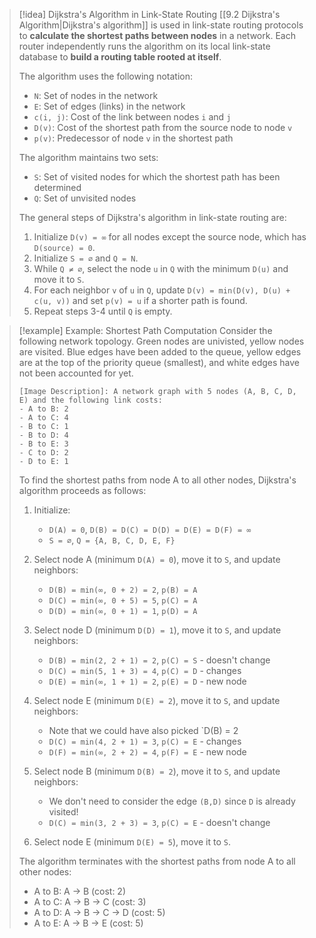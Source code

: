 > [!idea] Dijkstra's Algorithm in Link-State Routing
> [[9.2 Dijkstra's Algorithm|Dijkstra's algorithm]] is used in link-state routing protocols to **calculate the shortest paths between nodes** in a network. Each router independently runs the algorithm on its local link-state database to **build a routing table rooted at itself**.
>
> The algorithm uses the following notation:
> - `N`: Set of nodes in the network
> - `E`: Set of edges (links) in the network
> - `c(i, j)`: Cost of the link between nodes `i` and `j`
> - `D(v)`: Cost of the shortest path from the source node to node `v`
> - `p(v)`: Predecessor of node `v` in the shortest path
>
> The algorithm maintains two sets:
> - `S`: Set of visited nodes for which the shortest path has been determined
> - `Q`: Set of unvisited nodes
>
> The general steps of Dijkstra's algorithm in link-state routing are:
> 1. Initialize `D(v) = ∞` for all nodes except the source node, which has `D(source) = 0`.
> 2. Initialize `S = ∅` and `Q = N`.
> 3. While `Q ≠ ∅`, select the node `u` in `Q` with the minimum `D(u)` and move it to `S`.
> 4. For each neighbor `v` of `u` in `Q`, update `D(v) = min(D(v), D(u) + c(u, v))` and set `p(v) = u` if a shorter path is found.
> 5. Repeat steps 3-4 until `Q` is empty.

> [!example] Example: Shortest Path Computation
> Consider the following network topology. Green nodes are univisted, yellow nodes are visited. Blue edges have been added to the queue, yellow edges are at the top of the priority queue (smallest), and white edges have not been accounted for yet.
>
> ```
> [Image Description]: A network graph with 5 nodes (A, B, C, D, E) and the following link costs:
> - A to B: 2
> - A to C: 4
> - B to C: 1
> - B to D: 4
> - B to E: 3
> - C to D: 2
> - D to E: 1
> ```
>
> To find the shortest paths from node A to all other nodes, Dijkstra's algorithm proceeds as follows:
>
> 1. Initialize:
>    - `D(A) = 0`, `D(B) = D(C) = D(D) = D(E) = D(F) = ∞`
>    - `S = ∅`, `Q = {A, B, C, D, E, F}`
>
> 2. Select node A (minimum `D(A) = 0`), move it to `S`, and update neighbors:
>    - `D(B) = min(∞, 0 + 2) = 2`, `p(B) = A`
>    - `D(C) = min(∞, 0 + 5) = 5`, `p(C) = A`
>    - `D(D) = min(∞, 0 + 1) = 1`, `p(D) = A`
>
> 3. Select node D (minimum `D(D) = 1`), move it to `S`, and update neighbors:
>    - `D(B) = min(2, 2 + 1) = 2`, `p(C) = S` - doesn't change
>    - `D(C) = min(5, 1 + 3) = 4`, `p(C) = D` - changes
>    - `D(E) = min(∞, 1 + 1) = 2`, `p(E) = D` - new node
>
> 4. Select node E (minimum `D(E) = 2`), move it to `S`, and update neighbors:
>    - Note that we could have also picked `D(B) = 2
>    - `D(C) = min(4, 2 + 1) = 3`, `p(C) = E` - changes
>    - `D(F) = min(∞, 2 + 2) = 4`, `p(F) = E` - new node
>    
> 5. Select node B (minimum `D(B) = 2`), move it to `S`, and update neighbors:
>    - We don't need to consider the edge `(B,D)` since `D` is already visited!
>    - `D(C) = min(3, 2 + 3) = 3`, `p(C) = E` - doesn't change
>
> 6. Select node E (minimum `D(E) = 5`), move it to `S`.
>
> The algorithm terminates with the shortest paths from node A to all other nodes:
> - A to B: A → B (cost: 2)
> - A to C: A → B → C (cost: 3)
> - A to D: A → B → C → D (cost: 5)
> - A to E: A → B → E (cost: 5)